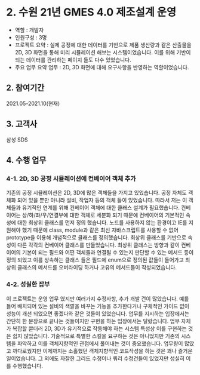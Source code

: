 # 2. 수원 21년 GMES 4.0 제조설계 운영
- 역할 : 개발자
- 인원구성 : 3명
- 프로젝트 요약 : 실제 공정에 대한 데이터를 기반으로 제품 생산량과 같은 산출물을 2D, 3D 화면을 통해 미리 시뮬레이션 해보는 시스템이었습니다. 이를 위해 기반이 되는 데이터를 관리하는 페이지 들도 다수 있었습니다.
- 주요 업무 요약 업무 : 2D, 3D 화면에 대해 요구사항을 반영하는 역할이었습니다.

## 2. 참여기간
2021.05-2021.10(현재)

## 3. 고객사
삼성 SDS

## 4. 수행 업무
### 4-1. 2D, 3D 공정 시뮬레이션에 컨베이어 객체 추가
기존의 공정 시뮬레이션은 2D, 3D에 많은 객체들을 가지고 있었습니다.
공정 자체도 객체화 되어 있을 뿐만 아니라 설비, 작업자 등의 객체 들이 있었습니다.
따라서 저는 이 객체들과 유기적인 연계를 위해 컨베이어 객체에 대한 클래스 설계가 필요했습니다.
컨베이어는 상/하/좌/우/연결부에 대한 객체로 세분화 되기 때문에 컨베이어의 기본적인 속성에 대한 최상위 클래스를 먼저 정의 했습니다.
노드를 사용하지 않는 환경이고 IE를 지원해야 했기 때문에 class, module과 같은 최신 자바스크립트를 사용할 수 없어 prototype을 이용해 개념적으로 클래스를 정의했습니다.
최상위 클래스를 기반으로 속성이 다른 각각의 컨베이어 클래스를 만들었습니다.
최상위 클래스는 방향과 같이 컨베이어의 기본이 되는 필드와 어떤 객체들과 연결될 수 있는지 판단할 수 있는 메서드 등이 정의 되었고 이를 상속하는 클래스 들은 필드에 enum으로 정의된 값들이 들어가고 최상위 클래스의 메서드를 오버라이딩 하거나 고유의 메서드들이 작성되었습니다.

### 4-2. 성실한 잡부
이 프로젝트는 운영 업무 였지만 여러가지 수정사항, 추가 개발 건이 많았습니다.
예를 들어 배치되어 있는 설비의 색깔을 바꾸는 기능을 추가한다거나 구체적인 가이드 없이 성능이 개선 되었으면 좋겠다와 같은 것들이 있었습니다.
업무를 지시하는 입장에서는 간단히 한 문장으로 끝나는 것들이지만 구현을 하는 입장에서는 달랐습니다.
업무 자체가 복잡할 뿐더러 2D, 3D가 유기적으로 작동해야 하는 시스템 특성상 이를 구현하는 것은 쉽지 않았습니다.
기술적으로 특별한 스킬을 요구하는 것은 아니었지만 기존의 시스템을 파악하고 이를 객체지향적인 관점에서 풀어내는 것이 중요했습니다.
업무량이 많았고 까다로웠지만 이제까지는 소홀했던 객체지향적인 코드작성을 하는 것은 꽤나 즐거운 일이었습니다.
그 외에도 자잘한 그리드 수정이나 쿼리 수정건들이 있었지만 성실히 이를 수행했습니다.
